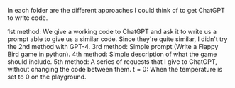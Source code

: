 In each folder are the different approaches I could think of to get ChatGPT to write code.

1st method: We give a working code to ChatGPT and ask it to write us a prompt able to give us a similar code. Since they're quite similar, I didn't try the 2nd method with GPT-4.
3rd method: Simple prompt (Write a Flappy Bird game in python).
4th method: Simple description of what the game should include.
5th method: A series of requests that I give to ChatGPT, without changing the code between them.
t = 0: When the temperature is set to 0 on the playground.